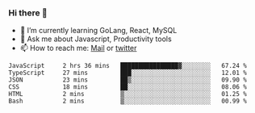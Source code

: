 ### Hi there 👋

- 🌱 I’m currently learning GoLang, React, MySQL
- 💬 Ask me about Javascript, Productivity tools 
- 📫 How to reach me: [Mail](mailto:kvaishak47@gmail.com) or [twitter](https://twitter.com/kvaish4k)



<!--START_SECTION:waka-->

```text
JavaScript     2 hrs 36 mins   ████████████████▓░░░░░░░░   67.24 %
TypeScript     27 mins         ███░░░░░░░░░░░░░░░░░░░░░░   12.01 %
JSON           23 mins         ██▒░░░░░░░░░░░░░░░░░░░░░░   09.90 %
CSS            18 mins         ██░░░░░░░░░░░░░░░░░░░░░░░   08.06 %
HTML           2 mins          ▒░░░░░░░░░░░░░░░░░░░░░░░░   01.25 %
Bash           2 mins          ▒░░░░░░░░░░░░░░░░░░░░░░░░   00.99 %
```

<!--END_SECTION:waka-->

